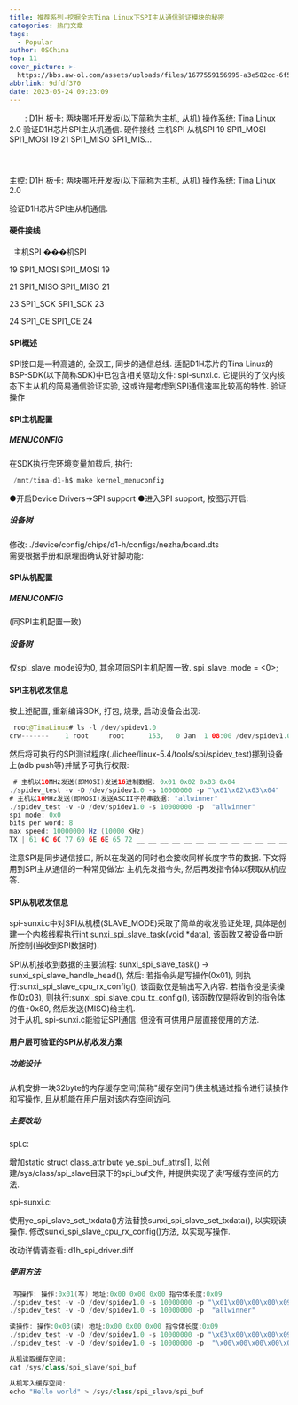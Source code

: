 ```yaml
---
title: 推荐系列-挖掘全志Tina Linux下SPI主从通信验证模块的秘密
categories: 热门文章
tags:
  - Popular
author: OSChina
top: 11
cover_picture: >-
  https://bbs.aw-ol.com/assets/uploads/files/1677559156995-a3e582cc-6f51-438d-b11a-3cb23ca9e549-image.png
abbrlink: 9dfdf370
date: 2023-05-24 09:23:09
---
```


&emsp;&emsp;: D1H 板卡: 两块哪吒开发板(以下简称为主机, 从机) 操作系统: Tina Linux 2.0 验证D1H芯片SPI主从机通信. 硬件接线 主机SPI 从机SPI 19 SPI1_MOSI SPI1_MOSI 19 21 SPI1_MISO SPI1_MIS...
<!-- more -->

                                                                                                                                                                                         
####   
 
 主控: D1H 
 板卡: 两块哪吒开发板(以下简称为主机, 从机) 
 操作系统: Tina Linux 2.0 
 
验证D1H芯片SPI主从机通信. 
 
#### 硬件接线 
 
  
   
     
   主机SPI 
   ���机SPI 
     
   
  
  
   
   19 
   SPI1_MOSI 
   SPI1_MOSI 
   19 
   
   
   21 
   SPI1_MISO 
   SPI1_MISO 
   21 
   
   
   23 
   SPI1_SCK 
   SPI1_SCK 
   23 
   
   
   24 
   SPI1_CE 
   SPI1_CE 
   24 
   
  
 
 
#### SPI概述 
SPI接口是一种高速的, 全双工, 同步的通信总线. 适配D1H芯片的Tina Linux的BSP-SDK(以下简称SDK)中已包含相关驱动文件: spi-sunxi.c. 它提供的了仅内核态下主从机的简易通信验证实验, 这或许是考虑到SPI通信速率比较高的特性. 验证操作 
 
#### SPI主机配置 
 
##### MENUCONFIG 
在SDK执行完环境变量加载后, 执行: 
 
 ```java 
  /mnt/tina-d1-h$ make kernel_menuconfig

  ``` 
  
●开启Device Drivers->SPI support ●进入SPI support, 按图示开启: 
 
 
##### 设备树 
修改: ./device/config/chips/d1-h/configs/nezha/board.dts  
需要根据手册和原理图确认好针脚功能:  
 
#### SPI从机配置 
 
##### MENUCONFIG 
(同SPI主机配置一致) 
 
##### 设备树 
仅spi_slave_mode设为0, 其余项同SPI主机配置一致. spi_slave_mode = <0>; 
 
#### SPI主机收发信息 
按上述配置, 重新编译SDK, 打包, 烧录, 启动设备会出现: 
 
 ```java 
  root@TinaLinux# ls -l /dev/spidev1.0
crw-------    1 root     root      153,   0 Jan  1 08:00 /dev/spidev1.0

  ``` 
  
然后将可执行的SPI测试程序(./lichee/linux-5.4/tools/spi/spidev_test)挪到设备上(adb push等)并赋予可执行权限: 
 
 ```java 
  # 主机以10MHz发送(即MOSI)发送16进制数据: 0x01 0x02 0x03 0x04
./spidev_test -v -D /dev/spidev1.0 -s 10000000 -p "\x01\x02\x03\x04" 
# 主机以10MHz发送(即MOSI)发送ASCII字符串数据: "allwinner"
./spidev_test -v -D /dev/spidev1.0 -s 10000000 -p  "allwinner"
spi mode: 0x0
bits per word: 8
max speed: 10000000 Hz (10000 KHz)
TX | 61 6C 6C 77 69 6E 6E 65 72 __ __ __ __ __ __ __ __ __ __ __ __ __ __ __ __ __ __ __ __ __ __ __  |allwinner|

  ``` 
  
注意SPI是同步通信接口, 所以在发送的同时也会接收同样长度字节的数据. 下文将用到SPI主从通信的一种常见做法: 主机先发指令头, 然后再发指令体以获取从机应答. 
 
#### SPI从机收发信息 
spi-sunxi.c中对SPI从机模(SLAVE_MODE)采取了简单的收发验证处理, 具体是创建一个内核线程执行int sunxi_spi_slave_task(void *data), 该函数又被设备中断所控制(当收到SPI数据时). 
 
  SPI从机接收到数据的主要流程: sunxi_spi_slave_task() -> sunxi_spi_slave_handle_head(), 然后: 若指令头是写操作(0x01), 则执行:sunxi_spi_slave_cpu_rx_config(), 该函数仅是输出写入内容. 若指令投是读操作(0x03), 则执行:sunxi_spi_slave_cpu_tx_config(), 该函数仅是将收到的指令体的值+0x80, 然后发送(MISO)给主机.  
  对于从机, spi-sunxi.c能验证SPI通信, 但没有可供用户层直接使用的方法.  
 
 
#### 用户层可验证的SPI从机收发方案 
 
##### 功能设计 
从机安排一块32byte的内存缓存空间(简称"缓存空间")供主机通过指令进行读操作和写操作, 且从机能在用户层对该内存空间访问. 
 
##### 主要改动 
 
 spi.c: 
   
   增加static struct class_attribute ye_spi_buf_attrs[], 以创建/sys/class/spi_slave目录下的spi_buf文件, 并提供实现了读/写缓存空间的方法. 
    
 spi-sunxi.c: 
   
   使用ye_spi_slave_set_txdata()方法替换sunxi_spi_slave_set_txdata(), 以实现读操作. 
   修改sunxi_spi_slave_cpu_rx_config()方法, 以实现写操作. 
    
 
改动详情请查看: d1h_spi_driver.diff 
 
##### 使用方法 
 
 ```java 
  写操作: 操作:0x01(写) 地址:0x00 0x00 0x00 指令体长度:0x09
./spidev_test -v -D /dev/spidev1.0 -s 10000000 -p "\x01\x00\x00\x00\x09" && \
./spidev_test -v -D /dev/spidev1.0 -s 10000000 -p  "allwinner"

读操作: 操作:0x03(读) 地址:0x00 0x00 0x00 指令体长度:0x09
./spidev_test -v -D /dev/spidev1.0 -s 10000000 -p "\x03\x00\x00\x00\x09" && \
./spidev_test -v -D /dev/spidev1.0 -s 10000000 -p  "\x00\x00\x00\x00\x00\x00\x00\x00\x00"

从机读取缓存空间:
cat /sys/class/spi_slave/spi_buf

从机写入缓存空间:
echo "Hello world" > /sys/class/spi_slave/spi_buf
  ``` 
 
                                        